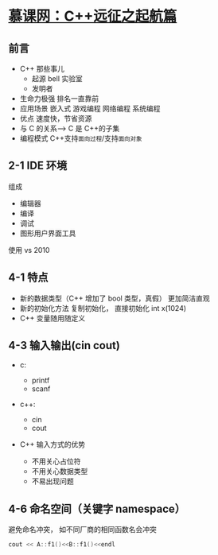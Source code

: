 # [慕课网：C++远征之起航篇](https://www.imooc.com/learn/342)

## 前言

- C++ 那些事儿
  - 起源 bell 实验室
  - 发明者
- 生命力极强 排名一直靠前
- 应用场景 嵌入式 游戏编程 网络编程 系统编程
- 优点 速度快，节省资源
- 与 C 的关系--> C 是 C++的子集
- 编程模式 C++支持`面向过程`/支持`面向对象`

## 2-1 IDE 环境

组成

- 编辑器
- 编译
- 调试
- 图形用户界面工具

使用 vs 2010

## 4-1 特点

- 新的数据类型（C++ 增加了 bool 类型，真假） 更加简洁直观
- 新的初始化方法 复制初始化， 直接初始化 int x(1024)
- C++ 变量随用随定义

## 4-3 输入输出(cin cout)

- c:

  - printf
  - scanf

- c++:

  - cin
  - cout

- C++ 输入方式的优势

  - 不用关心占位符
  - 不用关心数据类型
  - 不易出现问题

## 4-6 命名空间（关键字 namespace）

避免命名冲突， 如不同厂商的相同函数名会冲突

```cpp
cout << A::f1()<<B::f1()<<endl
```
